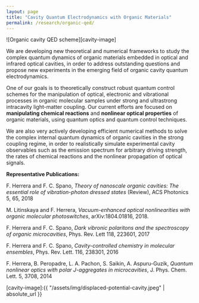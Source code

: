 ```yaml
---
layout: page
title: "Cavity Quantum Electrodynamics with Organic Materials"
permalink: /research/organic-qed/
---
```


![Organic cavity QED scheme][cavity-image]

We are developing new theoretical and numerical frameworks to study the complex quantum dynamics of organic materials embedded in optical and infrared optical cavities, in order to address outstanding questions and propose new experiments in the emerging field of organic cavity quantum electrodynamics.

One of our goals is to theoretically construct robust quantum control schemes for the manipulation of optical, electronic and vibrational processes in organic molecular samples under strong and ultrastrong intracavity light-matter coupling. Our current efforts are  focused on **manipulating chemical reactions** and  **nonlinear optical properties** of organic materials, using quantum optics and quantum control techniques.

We are also very actively developing efficient numerical methods to solve the complex internal quantum dynamics of organic cavities in the strong coupling regime, in order to realistically simulate experimental cavity observables such as the emission spectrum for arbitrary driving strength, the rates of chemical reactions and the nonlinear propagation of optical signals.

**Representative Publications:**

F. Herrera and F. C. Spano, *Theory of nanoscale organic cavities: The essential role of vibration-photon dressed states* (Review), ACS Photonics 5, 65, 2018

M. Litinskaya and F. Herrera, *Vacuum-enhanced optical nonlinearities with organic molecular photoswitches*, arXiv:1804.01816, 2018.

F. Herrera and F. C. Spano, *Dark vibronic polaritons and the spectroscopy of organic microcavities*, Phys. Rev. Lett 118, 223601, 2017

F. Herrera and F. C. Spano, *Cavity-controlled chemistry in molecular ensembles*, Phys. Rev. Lett. 116, 238301, 2016

F. Herrera, B. Peropadre, L. A. Pachon, S. Saikin, A. Aspuru-Guzik, *Quantum nonlinear optics with polar J-aggregates in microcavities*, J. Phys. Chem. Lett. 5, 3708, 2014

 
[cavity-image]:{{ "/assets/img/displaced-potential-cavity.jpeg" | absolute_url }} 
